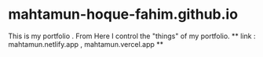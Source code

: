 # mahtamun-hoque-fahim.github.io
This is my portfolio . From Here I control the "things" of my portfolio.
** link : mahtamun.netlify.app , mahtamun.vercel.app **
